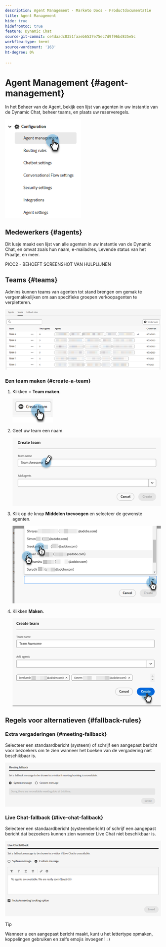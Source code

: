 ```yaml
---
description: Agent Management - Marketo Docs - Productdocumentatie
title: Agent Management
hide: true
hidefromtoc: true
feature: Dynamic Chat
source-git-commit: ce4daadc8351faaeb6537e75ec7d9f96bd835e5c
workflow-type: tm+mt
source-wordcount: '163'
ht-degree: 0%

---
```


# Agent Management {#agent-management}

In het Beheer van de Agent, bekijk een lijst van agenten in uw instantie van de Dynamic Chat, beheer teams, en plaats uw reserveregels.

![](assets/agent-management-1.png)

## Medewerkers {#agents}

Dit lusje maakt een lijst van alle agenten in uw instantie van de Dynamic Chat, en omvat zoals hun naam, e-mailadres, Levende status van het Praatje, en meer.

PICC2 - BEHOEFT SCREENSHOT VAN HULPLIJNEN

## Teams {#teams}

Admins kunnen teams van agenten tot stand brengen om gemak te vergemakkelijken om aan specifieke groepen verkoopagenten te verpletteren.

![](assets/agent-management-3.png)

### Een team maken {#create-a-team}

1. Klikken **+ Team maken**.

   ![](assets/agent-management-4.png)

1. Geef uw team een naam.

   ![](assets/agent-management-5.png)

1. Klik op de knop **Middelen toevoegen** en selecteer de gewenste agenten.

   ![](assets/agent-management-6.png)

1. Klikken **Maken**.

   ![](assets/agent-management-7.png)

## Regels voor alternatieven {#fallback-rules}

### Extra vergaderingen {#meeting-fallback}

Selecteer een standaardbericht (systeem) of schrijf een aangepast bericht voor bezoekers om te zien wanneer het boeken van de vergadering niet beschikbaar is.

![](assets/agent-management-8.png)

### Live Chat-fallback {#live-chat-fallback}

Selecteer een standaardbericht (systeembericht) of schrijf een aangepast bericht dat bezoekers kunnen zien wanneer Live Chat niet beschikbaar is.

![](assets/agent-management-9.png)

>[!TIP]
>
>Wanneer u een aangepast bericht maakt, kunt u het lettertype opmaken, koppelingen gebruiken en zelfs emojis invoegen! `:)`
